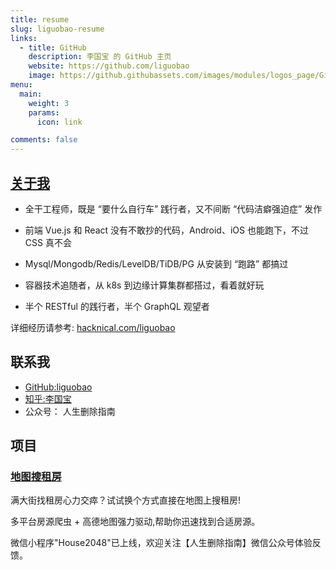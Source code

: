 ```yaml
---
title: resume
slug: liguobao-resume
links:
  - title: GitHub
    description: 李国宝 的 GitHub 主页
    website: https://github.com/liguobao
    image: https://github.githubassets.com/images/modules/logos_page/GitHub-Mark.png
menu:
  main:
    weight: 3
    params:
      icon: link

comments: false
---
```


## [关于我](https://hacknical.com/liguobao/resume)

- 全干工程师，既是 “要什么自行车” 践行者，又不间断 “代码洁癖强迫症” 发作

- 前端 Vue.js 和 React 没有不敢抄的代码，Android、iOS 也能跑下，不过 CSS 真不会

- Mysql/Mongodb/Redis/LevelDB/TiDB/PG 从安装到 “跑路” 都搞过

- 容器技术追随者，从 k8s 到边缘计算集群都搭过，看着就好玩

- 半个 RESTful 的践行者，半个 GraphQL 观望者

详细经历请参考: [hacknical.com/liguobao](https://hacknical.com/liguobao/resume)

## 联系我

- [GitHub:liguobao](https://github.com/liguobao)
- [知乎:李国宝](https://www.zhihu.com/people/codelover)
- 公众号： 人生删除指南

## 项目

### [地图搜租房](https://house-map.cn/app/house-map/#/)

满大街找租房心力交瘁？试试换个方式直接在地图上搜租房!

多平台房源爬虫 + 高德地图强力驱动,帮助你迅速找到合适房源。

微信小程序"House2048"已上线，欢迎关注【人生删除指南】微信公众号体验反馈。

